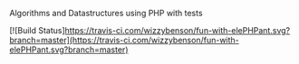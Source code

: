 Algorithms and Datastructures using PHP with tests

[![Build Status]https://travis-ci.com/wizzybenson/fun-with-elePHPant.svg?branch=master](https://travis-ci.com/wizzybenson/fun-with-elePHPant.svg?branch=master)
